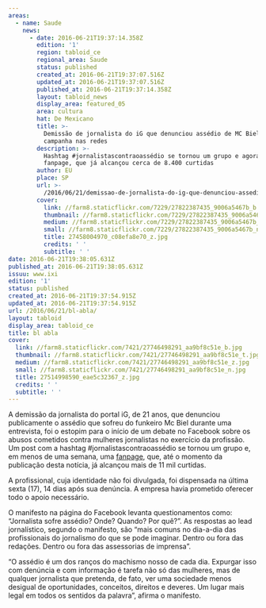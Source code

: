 ```yaml
---
areas:
  - name: Saude
    news:
      - date: 2016-06-21T19:37:14.358Z
        edition: '1'
        region: tabloid_ce
        regional_area: Saude
        status: published
        created_at: 2016-06-21T19:37:07.516Z
        updated_at: 2016-06-21T19:37:07.516Z
        published_at: 2016-06-21T19:37:14.358Z
        layout: tabloid_news
        display_area: featured_05
        area: cultura
        hat: De Mexicano
        title: >-
          Demissão de jornalista do iG que denunciou assédio de MC Biel gera
          campanha nas redes
        description: >-
          Hashtag #jornalistascontraoassédio se tornou um grupo e agora uma
          fanpage, que já alcançou cerca de 8.400 curtidas
        author: EU
        place: SP
        url: >-
          /2016/06/21/demissao-de-jornalista-do-ig-que-denunciou-assedio-de-mc-biel-gera-campanha-nas-redes/
        cover:
          link: //farm8.staticflickr.com/7229/27822387435_9006a5467b_b.jpg
          thumbnail: //farm8.staticflickr.com/7229/27822387435_9006a5467b_t.jpg
          medium: //farm8.staticflickr.com/7229/27822387435_9006a5467b_z.jpg
          small: //farm8.staticflickr.com/7229/27822387435_9006a5467b_n.jpg
          title: 27458004970_c08efa8e70_z.jpg
          credits: ' '
          subtitle: ' '
date: 2016-06-21T19:38:05.631Z
published_at: 2016-06-21T19:38:05.631Z
issuu: www.ixi
edition: '1'
status: published
created_at: 2016-06-21T19:37:54.915Z
updated_at: 2016-06-21T19:37:54.915Z
url: /2016/06/21/bl-abla/
layout: tabloid
display_area: tabloid_ce
title: bl abla
cover:
  link: //farm8.staticflickr.com/7421/27746498291_aa9bf8c51e_b.jpg
  thumbnail: //farm8.staticflickr.com/7421/27746498291_aa9bf8c51e_t.jpg
  medium: //farm8.staticflickr.com/7421/27746498291_aa9bf8c51e_z.jpg
  small: //farm8.staticflickr.com/7421/27746498291_aa9bf8c51e_n.jpg
  title: 27514998590_eae5c32367_z.jpg
  credits: ' '
  subtitle: ' '
---
```

<p>A demiss&atilde;o da jornalista do portal iG, de 21 anos, que denunciou publicamente o ass&eacute;dio que sofreu do funkeiro Mc&nbsp;Biel durante uma entrevista,&nbsp;foi o estopim para o in&iacute;cio de um debate no Facebook sobre os abusos cometidos contra mulheres jornalistas no exerc&iacute;cio da profiss&atilde;o. Um post com a hashtag #jornalistascontraoass&eacute;dio se tornou um grupo e, em menos de uma semana,&nbsp;uma&nbsp;<a href="https://www.facebook.com/jornalistascontraoassedio/?fref=ts" rel="external" target="_blank">fanpage</a>, que, at&eacute; o momento da publica&ccedil;&atilde;o desta not&iacute;cia,&nbsp;j&aacute; alcan&ccedil;ou mais de 11 mil curtidas.</p>

<p>A profissional, cuja identidade n&atilde;o foi divulgada,&nbsp;foi dispensada na &uacute;ltima sexta (17),&nbsp;14 dias ap&oacute;s sua den&uacute;ncia. A&nbsp;empresa havia prometido&nbsp;oferecer todo o apoio necess&aacute;rio.</p>

<p>O manifesto na p&aacute;gina do Facebook levanta questionamentos como: &ldquo;Jornalista sofre ass&eacute;dio? Onde? Quando? Por qu&ecirc;?&rdquo;. As respostas ao lead jornal&iacute;stico, segundo o manifesto, s&atilde;o &ldquo;mais comuns no dia-a-dia das profissionais do jornalismo do que se pode imaginar. Dentro ou fora das reda&ccedil;&otilde;es. Dentro ou fora das assessorias de imprensa&rdquo;.</p>

<p>&ldquo;O ass&eacute;dio &eacute; um dos ran&ccedil;os do machismo nosso de cada dia. Expurgar isso com den&uacute;ncia e com informa&ccedil;&atilde;o &eacute; tarefa n&atilde;o s&oacute; das mulheres, mas de qualquer jornalista que pretenda, de fato, ver uma sociedade menos desigual de oportunidades, conceitos, direitos e deveres. Um lugar mais legal em todos os sentidos da palavra&rdquo;, afirma o manifesto.</p>

